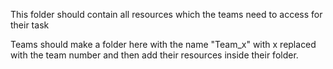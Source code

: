 This folder should contain all resources which the teams need to access for their task

Teams should make a folder here with the name "Team_x" with x replaced with the team number and then add their resources inside their folder.